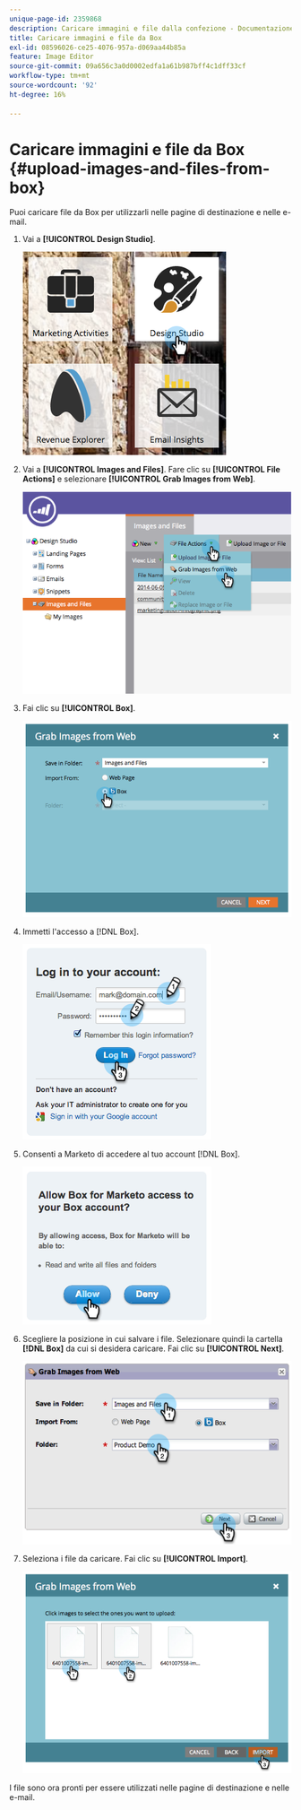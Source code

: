```yaml
---
unique-page-id: 2359868
description: Caricare immagini e file dalla confezione - Documentazione Marketo - Documentazione del prodotto
title: Caricare immagini e file da Box
exl-id: 08596026-ce25-4076-957a-d069aa44b85a
feature: Image Editor
source-git-commit: 09a656c3a0d0002edfa1a61b987bff4c1dff33cf
workflow-type: tm+mt
source-wordcount: '92'
ht-degree: 16%

---
```


# Caricare immagini e file da Box {#upload-images-and-files-from-box}

Puoi caricare file da Box per utilizzarli nelle pagine di destinazione e nelle e-mail.

1. Vai a **[!UICONTROL Design Studio]**.

   ![](assets/designstudio-3.png)

1. Vai a **[!UICONTROL Images and Files]**. Fare clic su **[!UICONTROL File Actions]** e selezionare **[!UICONTROL Grab Images from Web]**.

   ![](assets/image2014-9-16-12-3a50-3a40.png)

1. Fai clic su **[!UICONTROL Box]**.

   ![](assets/image2014-9-16-12-3a50-3a56.png)

1. Immetti l&#39;accesso a [!DNL Box].

   ![](assets/image2014-9-16-12-3a51-3a10.png)

1. Consenti a Marketo di accedere al tuo account [!DNL Box].

   ![](assets/image2014-9-16-12-3a51-3a28.png)

1. Scegliere la posizione in cui salvare i file. Selezionare quindi la cartella **[!DNL Box]** da cui si desidera caricare. Fai clic su **[!UICONTROL Next]**.

   ![](assets/image2014-9-16-12-3a51-3a59.png)

1. Seleziona i file da caricare. Fai clic su **[!UICONTROL Import]**.

   ![](assets/image2014-9-16-12-3a52-3a15.png)

I file sono ora pronti per essere utilizzati nelle pagine di destinazione e nelle e-mail.
